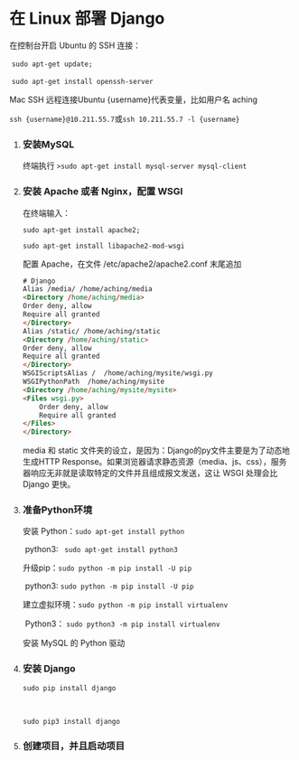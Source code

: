 

# 在 Linux 部署 Django

在控制台开启 Ubuntu 的 SSH 连接：

​	`sudo apt-get update;`

​	`sudo apt-get install openssh-server`

Mac SSH 远程连接Ubuntu   {username}代表变量，比如用户名 aching

​	`ssh {username}@10.211.55.7`或`ssh 10.211.55.7 -l {username}`

1. ### 安装MySQL

   终端执行 `>sudo apt-get install mysql-server mysql-client`

2. ### 安装 Apache 或者 Nginx，配置 WSGI

   在终端输入：

   `sudo apt-get install apache2;`

   `sudo apt-get install libapache2-mod-wsgi`

   配置 Apache，在文件 /etc/apache2/apache2.conf 末尾追加

   ```html
   # Django
   Alias /media/ /home/aching/media
   <Directory /home/aching/media>
   Order deny, allow
   Require all granted
   </Directory>
   Alias /static/ /home/aching/static
   <Directory /home/aching/static>
   Order deny, allow
   Require all granted
   </Directory>
   WSGIScriptsAlias /  /home/aching/mysite/wsgi.py
   WSGIPythonPath  /home/aching/mysite
   <Directory /home/aching/mysite/mysite>
   <Files wsgi.py>
       Order deny, allow
       Require all granted
   </Files>
   </Directory>
   ```

   media 和 static 文件夹的设立，是因为：Django的py文件主要是为了动态地生成HTTP Response。如果浏览器请求静态资源（media、js、css），服务器响应无非就是读取特定的文件并且组成报文发送，这让 WSGI 处理会比 Django 更快。

3. ### 准备Python环境

   安装 Python：`sudo apt-get install python`

   ​	python3: ` sudo apt-get install python3`

   升级pip：`sudo python -m pip install -U pip`

   ​	python3:  `sudo python -m pip install -U pip`

   建立虚拟环境：`sudo python -m pip install virtualenv`

   ​	Python3： `sudo python3 -m pip install virtualenv`

   安装 MySQL 的 Python 驱动

4. ### 安装 Django

   `sudo pip install django`

   ​

   `sudo pip3 install django`

5. ### 创建项目，并且启动项目





